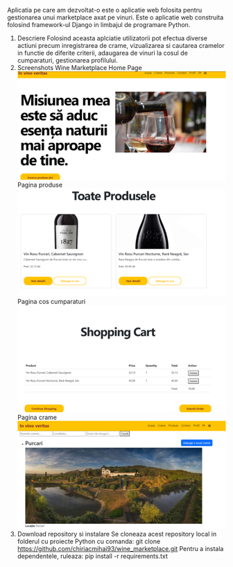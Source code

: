 Aplicatia pe care am dezvoltat-o este o aplicatie web folosita pentru gestionarea unui marketplace
axat pe vinuri. Este o aplicatie web construita folosind framework-ul Django in limbajul de programare Python.

1. Descriere
   Folosind aceasta aplciatie utilizatorii pot efectua diverse actiuni precum inregistrarea de crame, vizualizarea 
   si cautarea cramelor in functie de diferite criterii, adaugarea de vinuri la cosul de cumparaturi, 
   gestionarea profilului.
2. Screenshots Wine Marketplace
   Home Page
 ![img.png](img.png)
   Pagina produse
 ![img_1.png](img_1.png)
 Pagina cos cumparaturi
 ![img_2.png](img_2.png)
 Pagina crame
 ![img_3.png](img_3.png)
3. Download repository si instalare
   Se cloneaza acest repository local in folderul cu proiecte Python cu comanda:
   git clone https://github.com/chiriacmihai93/wine_marketplace.git
   Pentru a instala dependentele, ruleaza:
   pip install -r requirements.txt 

   
